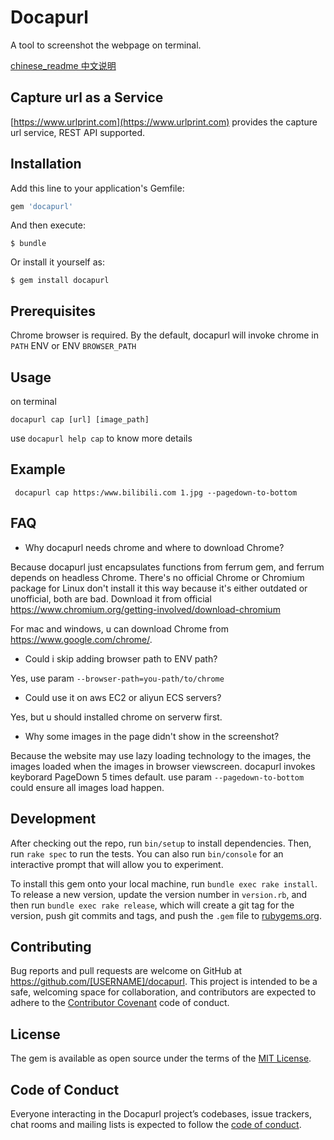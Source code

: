 # Docapurl

A tool to screenshot the webpage on terminal.

[chinese_readme 中文说明](https://github.com/jicheng1014/docapurl/blob/master/CH_README.md)

## Capture url as a Service

[https://www.urlprint.com](https://www.urlprint.com) provides the capture url service, REST API supported.



## Installation

Add this line to your application's Gemfile:

```ruby
gem 'docapurl'
```

And then execute:

    $ bundle

Or install it yourself as:

    $ gem install docapurl
## Prerequisites

Chrome browser is required.
By the default, docapurl will invoke chrome in `PATH` ENV or ENV `BROWSER_PATH`

## Usage

on terminal

`docapurl cap [url] [image_path]`

use `docapurl help cap` to know more details

## Example

```
 docapurl cap https:/www.bilibili.com 1.jpg --pagedown-to-bottom
```

## FAQ

-  Why docapurl needs chrome and where to download Chrome?

Because docapurl just encapsulates functions from ferrum gem, and ferrum depends on headless Chrome.
There's no official Chrome or Chromium package for Linux don't install it this way because it's either outdated or unofficial, both are bad. Download it from official https://www.chromium.org/getting-involved/download-chromium

For mac and windows, u can download Chrome from https://www.google.com/chrome/.



- Could i skip  adding browser path to ENV path?

Yes, use param `--browser-path=you-path/to/chrome`


- Could use it on aws EC2 or aliyun ECS servers?

Yes, but u should installed chrome on serverw first.


- Why some images in the page didn't show in the screenshot?

Because the website may use lazy loading technology to the images, the images loaded when the images in browser viewscreen.
docapurl invokes keyborard PageDown 5 times default. use param `--pagedown-to-bottom` could ensure all images load happen.




## Development

After checking out the repo, run `bin/setup` to install dependencies. Then, run `rake spec` to run the tests. You can also run `bin/console` for an interactive prompt that will allow you to experiment.

To install this gem onto your local machine, run `bundle exec rake install`. To release a new version, update the version number in `version.rb`, and then run `bundle exec rake release`, which will create a git tag for the version, push git commits and tags, and push the `.gem` file to [rubygems.org](https://rubygems.org).

## Contributing

Bug reports and pull requests are welcome on GitHub at https://github.com/[USERNAME]/docapurl. This project is intended to be a safe, welcoming space for collaboration, and contributors are expected to adhere to the [Contributor Covenant](http://contributor-covenant.org) code of conduct.

## License

The gem is available as open source under the terms of the [MIT License](https://opensource.org/licenses/MIT).

## Code of Conduct

Everyone interacting in the Docapurl project’s codebases, issue trackers, chat rooms and mailing lists is expected to follow the [code of conduct](https://github.com/[USERNAME]/docapurl/blob/master/CODE_OF_CONDUCT.md).
